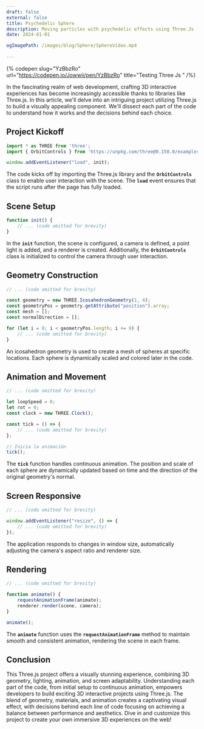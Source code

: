 ```yaml
---
draft: false
external: false
title: Psychedelic Sphere
description: Moving particles with psychedelic effects using Three.Js
date: 2024-01-01

ogImagePath: /images/blog/Sphere/SphereVideo.mp4
        
---
```

{% codepen slug="YzBbzRo" url="https://codepen.io/Jowwii/pen/YzBbzRo" title="Testing Three Js " /%}

In the fascinating realm of web development, crafting 3D interactive experiences has become increasingly accessible thanks to libraries like Three.js. In this article, we'll delve into an intriguing project utilizing Three.js to build a visually appealing component. We'll dissect each part of the code to understand how it works and the decisions behind each choice.

## Project Kickoff

```jsx
import * as THREE from 'three';
import { OrbitControls } from 'https://unpkg.com/three@0.158.0/examples/jsm/controls/OrbitControls.js';

window.addEventListener("load", init);

```
The code kicks off by importing the Three.js library and the **`OrbitControls`** class to enable user interaction with the scene. The **`load`** event ensures that the script runs after the page has fully loaded. 


## Scene Setup

```jsx
function init() {
    // ... (code omitted for brevity)
}
```
In the **`init`** function, the scene is configured, a camera is defined, a point light is added, and a renderer is created. Additionally, the **`OrbitControls`** class is initialized to control the camera through user interaction.


## Geometry Construction

```jsx
// ... (code omitted for brevity)

const geometry = new THREE.IcosahedronGeometry(1, 4);
const geometryPos = geometry.getAttribute("position").array;
const mesh = [];
const normalDirection = [];

for (let i = 0; i < geometryPos.length; i += 9) {
    // ... (code omitted for brevity)
}

```

An icosahedron geometry is used to create a mesh of spheres at specific locations. Each sphere is dynamically scaled and colored later in the code.

## Animation and Movement

```jsx
// ... (code omitted for brevity)

let loopSpeed = 0;
let rot = 0;
const clock = new THREE.Clock();

const tick = () => {
    // ... (code omitted for brevity)
};

// Inicia la animación
tick();

```

The **`tick`** function handles continuous animation. The position and scale of each sphere are dynamically updated based on time and the direction of the original geometry's normal.


## Screen Responsive

```jsx
// ... (code omitted for brevity)

window.addEventListener("resize", () => {
    // ... (code omitted for brevity)
});

```

The application responds to changes in window size, automatically adjusting the camera's aspect ratio and renderer size.

## Rendering

```jsx
// ... (code omitted for brevity)

function animate() {
    requestAnimationFrame(animate);
    renderer.render(scene, camera);
}

animate();

```

The **`animate`** function uses the **`requestAnimationFrame`** method to maintain smooth and consistent animation, rendering the scene in each frame.


## Conclusion

This Three.js project offers a visually stunning experience, combining 3D geometry, lighting, animation, and screen adaptability. Understanding each part of the code, from initial setup to continuous animation, empowers developers to build exciting 3D interactive projects using Three.js. The blend of geometry, materials, and animation creates a captivating visual effect, with decisions behind each line of code focusing on achieving a balance between performance and aesthetics. Dive in and customize this project to create your own immersive 3D experiences on the web!